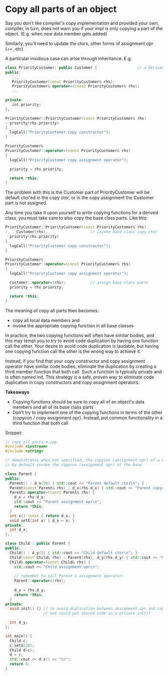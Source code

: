 # Copy all parts of an object

Say you don't like compiler's copy implementation and provided your own, compiler, in turn, does not warn you if your impl is only copying a part of the object. (E.g. when new data member gets added)

Similarly, you'll need to update the ctors, other forms of assignment opr (+=, etc).

A particular insidious case can arise through inheritance. E.g.
```cpp
class PriorityCustomer: public Customer {                  // a derived class
public:
   ...
   PriorityCustomer(const PriorityCustomer& rhs);
   PriorityCustomer& operator=(const PriorityCustomer& rhs);
   ...

private:
   int priority;
};

PriorityCustomer::PriorityCustomer(const PriorityCustomer& rhs)
: priority(rhs.priority)
{
  logCall("PriorityCustomer copy constructor");
}

PriorityCustomer&
PriorityCustomer::operator=(const PriorityCustomer& rhs)
{
  logCall("PriorityCustomer copy assignment operator");

  priority = rhs.priority;

  return *this;
}
```
The problem with this is the Customer part of PriorityCustomer will be default ctor'ed in the copy ctor, or in the copy assignment the Customer part is not assigned.

Any time you take it upon yourself to write copying functions for a derived class, you must take care to also copy the base class parts. Like this:
```cpp
PriorityCustomer::PriorityCustomer(const PriorityCustomer& rhs)
:    Customer(rhs),                   // invoke base class copy ctor
  priority(rhs.priority)
{
  logCall("PriorityCustomer copy constructor");
}

PriorityCustomer&
PriorityCustomer::operator=(const PriorityCustomer& rhs)
{
  logCall("PriorityCustomer copy assignment operator");

  Customer::operator=(rhs);           // assign base class parts
  priority = rhs.priority;

  return *this;
}
```

The meaning of copy all parts then becomes:
* copy all local data members and
* invoke the appropriate copying function in all base classes

In practice, the two copying functions will often have similar bodies, and this may tempt you to try to avoid code duplication by having one function call the other.
Your desire to avoid code duplication is laudable, but having one copying function call the other is the wrong way to achieve it.

Instead, if you find that your copy constructor and copy assignment operator have similar code bodies, eliminate the duplication by creating a third member function that both call.
Such a function is typically private and is often named init.
This strategy is a safe, proven way to eliminate code duplication in copy constructors and copy assignment operators.

**Takeaways**
* Copying functions should be sure to copy all of an object's data members and all of its base class parts
* Don't try to implement one of the copying functions in terms of the other (copycon / copy assignment opr). Instead, put common functionality in a third function that both call

Snippet:
```cpp
// copy_all_parts.m.cpp
#include <iostream>
#include <string>

// demonstrates when not specified, the copycon (assignment opr) of a derived class does not
// by default invoke the copycon (assignment opr) of the base

class Parent {
public:
  Parent() : d_x(10) { std::cout << "Parent default ctor\n"; }
  Parent(const Parent& rhs) : d_x(rhs.d_x) { std::cout << "Parent copycon\n"; }
  Parent& operator=(const Parent& rhs) {
    d_x = rhs.d_x;
    std::cout << "Parent assignment opr\n";
    return *this;
  }
  int x() const { return d_x; }
  void setX(int x) { d_x = x; }
private:
  int d_x;
};

class Child : public Parent {
public:
  Child() : d_y(5) { std::cout << "Child default ctor\n"; }
  Child(const Child& rhs) : Parent(rhs), d_y(rhs.d_y) { std::cout << "Child copy ctor\n"; }
  Child& operator=(const Child& rhs) {
    std::cout << "Child assignment opr\n";
    
    // remember to call Parent's assignment operator!
    Parent::operator=(rhs);
    
    d_y = rhs.d_y;
    return *this;
  }
private:
  void init() {} // to avoid duplication between assignment opr and copycon,
                 // one could put shared code in a private init()

  int d_y;
};

int main() {
  Child c;
  c.setX(20);
  Child d(c);
  d = c;
  std::cout << d.x() << "\n";
  return 0;
}

```
